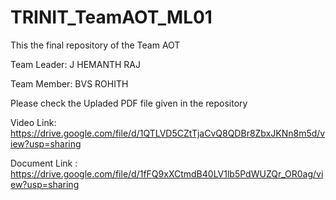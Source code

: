 # TRINIT_TeamAOT_ML01

This the final repository of the Team AOT


Team Leader: J HEMANTH RAJ

Team Member: BVS ROHITH


Please check the Upladed PDF file given in the repository

Video Link:  https://drive.google.com/file/d/1QTLVD5CZtTjaCvQ8QDBr8ZbxJKNn8m5d/view?usp=sharing


Document Link : https://drive.google.com/file/d/1fFQ9xXCtmdB40LV1lb5PdWUZQr_OR0ag/view?usp=sharing
